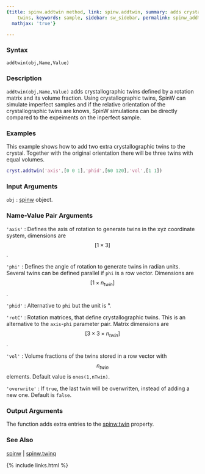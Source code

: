 ```yaml
---
{title: spinw.addtwin method, link: spinw.addtwin, summary: adds crystallographic
    twins, keywords: sample, sidebar: sw_sidebar, permalink: spinw_addtwin, folder: spinw,
  mathjax: 'true'}

---
```

  
### Syntax
  
`addtwin(obj,Name,Value)`
  
### Description
  
`addtwin(obj,Name,Value)` adds crystallographic twins defined by a
rotation matrix and its volume fraction. Using crystallographic twins,
SpinW can simulate imperfect samples and if the relative orientation of
the crystallographic twins are knows, SpinW simulations can be directly
compared to the expeiments on the inperfect sample.
  
### Examples
  
This example shows how to add two extra crystallographic twins to the
crystal.  Together with the original orientation there will be three
twins with equal volumes.
 
```matlab
cryst.addtwin('axis',[0 0 1],'phid',[60 120],'vol',[1 1])
```
  
### Input Arguments
  
`obj`
: [spinw](spinw) object.
  
### Name-Value Pair Arguments
  
`'axis'`
: Defines the axis of rotation to generate twins in the xyz
  coordinate system, dimensions are $$[1\times 3]$$.
  
`'phi'`
: Defines the angle of rotation to generate twins in radian
  units. Several twins can be defined parallel if `phi` is a
  row vector. Dimensions are $$[1\times n_{twin}]$$.
  
`'phid'`
: Alternative to `phi` but the unit is °.
  
`'rotC'`
: Rotation matrices, that define crystallographic twins. This is an
  alternative to the `axis`-`phi` parameter pair. Matrix dimensions are 
  $$[3\times 3\times n_{twin}]$$.
  
`'vol'`
: Volume fractions of the twins stored in a row vector with $$n_{twin}$$
  elements. Default value is `ones(1,nTwin)`.
  
`'overwrite'`
: If `true`, the last twin will be overwritten, instead of adding a
  new one. Default is `false`.
  
### Output Arguments
  
The function adds extra entries to the [spinw.twin](spinw_twin) property.
  
### See Also
  
[spinw](spinw) \| [spinw.twinq](spinw_twinq)
 

{% include links.html %}
